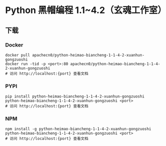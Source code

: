 # Python 黑帽编程 1.1~4.2（玄魂工作室）

## 下载

### Docker

```
docker pull apachecn0/python-heimao-biancheng-1-1-4-2-xuanhun-gongzuoshi
docker run -tid -p <port>:80 apachecn0/python-heimao-biancheng-1-1-4-2-xuanhun-gongzuoshi
# 访问 http://localhost:{port} 查看文档
```

### PYPI

```
pip install python-heimao-biancheng-1-1-4-2-xuanhun-gongzuoshi
python-heimao-biancheng-1-1-4-2-xuanhun-gongzuoshi <port>
# 访问 http://localhost:{port} 查看文档
```

### NPM

```
npm install -g python-heimao-biancheng-1-1-4-2-xuanhun-gongzuoshi
python-heimao-biancheng-1-1-4-2-xuanhun-gongzuoshi <port>
# 访问 http://localhost:{port} 查看文档
```
